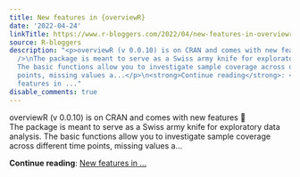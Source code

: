 ```yaml
---
title: New features in {overviewR}
date: '2022-04-24'
linkTitle: https://www.r-bloggers.com/2022/04/new-features-in-overviewr/
source: R-bloggers
description: "<p>overviewR (v 0.0.10) is on CRAN and comes with new features \U0001F680<br
  />\nThe package is meant to serve as a Swiss army knife for exploratory data analysis.
  The basic functions allow you to investigate sample coverage across different time
  points, missing values a...</p>\n<strong>Continue reading</strong>: <a href=\"https://www.r-bloggers.com/2022/04/new-features-in-overviewr/\">New
  features in ..."
disable_comments: true
---
```

<p>overviewR (v 0.0.10) is on CRAN and comes with new features 🚀<br />
The package is meant to serve as a Swiss army knife for exploratory data analysis. The basic functions allow you to investigate sample coverage across different time points, missing values a...</p>
<strong>Continue reading</strong>: <a href="https://www.r-bloggers.com/2022/04/new-features-in-overviewr/">New features in ...